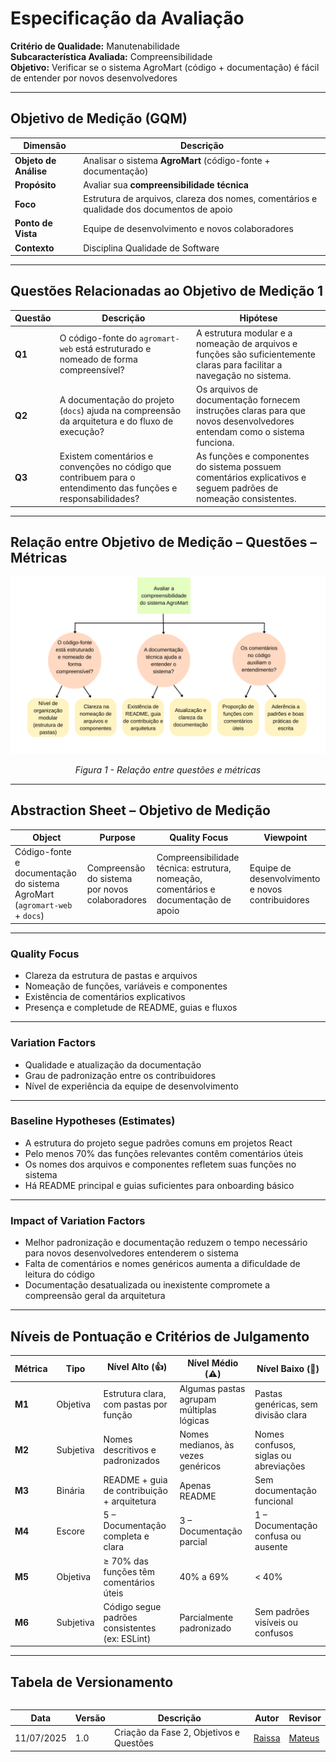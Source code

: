 #  Especificação da Avaliação

**Critério de Qualidade:** Manutenabilidade  
**Subcaracterística Avaliada:** Compreensibilidade  
**Objetivo:** Verificar se o sistema AgroMart (código + documentação) é fácil de entender por novos desenvolvedores

---

##  Objetivo de Medição (GQM)

<table>
  <thead>
    <tr>
      <th>Dimensão</th>
      <th>Descrição</th>
    </tr>
  </thead>
  <tbody>
    <tr>
      <td><strong>Objeto de Análise</strong></td>
      <td>Analisar o sistema <strong>AgroMart</strong> (código-fonte + documentação)</td>
    </tr>
    <tr>
      <td><strong>Propósito</strong></td>
      <td>Avaliar sua <strong>compreensibilidade técnica</strong></td>
    </tr>
    <tr>
      <td><strong>Foco</strong></td>
      <td>Estrutura de arquivos, clareza dos nomes, comentários e qualidade dos documentos de apoio</td>
    </tr>
    <tr>
      <td><strong>Ponto de Vista</strong></td>
      <td>Equipe de desenvolvimento e novos colaboradores</td>
    </tr>
    <tr>
      <td><strong>Contexto</strong></td>
      <td>Disciplina Qualidade de Software</td>
    </tr>
  </tbody>
</table>

---

##  Questões Relacionadas ao Objetivo de Medição 1

| Questão | Descrição | Hipótese |
|--------|-----------|----------|
| **Q1** | O código-fonte do `agromart-web` está estruturado e nomeado de forma compreensível? | A estrutura modular e a nomeação de arquivos e funções são suficientemente claras para facilitar a navegação no sistema. |
| **Q2** | A documentação do projeto (`docs`) ajuda na compreensão da arquitetura e do fluxo de execução? | Os arquivos de documentação fornecem instruções claras para que novos desenvolvedores entendam como o sistema funciona. |
| **Q3** | Existem comentários e convenções no código que contribuem para o entendimento das funções e responsabilidades? | As funções e componentes do sistema possuem comentários explicativos e seguem padrões de nomeação consistentes. |

---

##  Relação entre Objetivo de Medição – Questões – Métricas

![alt text](assets/imgs/QuestoeeMetricas.png)  
<center><em>Figura 1 - Relação entre questões e métricas</em></center>

---

##  Abstraction Sheet – Objetivo de Medição

| **Object** | **Purpose** | **Quality Focus** | **Viewpoint** |
|-----------|-------------|-------------------|----------------|
| Código-fonte e documentação do sistema AgroMart (`agromart-web` + `docs`) | Compreensão do sistema por novos colaboradores | Compreensibilidade técnica: estrutura, nomeação, comentários e documentação de apoio | Equipe de desenvolvimento e novos contribuidores |

---

###  Quality Focus

- Clareza da estrutura de pastas e arquivos  
- Nomeação de funções, variáveis e componentes  
- Existência de comentários explicativos  
- Presença e completude de README, guias e fluxos  

---

###  Variation Factors

- Qualidade e atualização da documentação  
- Grau de padronização entre os contribuidores  
- Nível de experiência da equipe de desenvolvimento  

---

###  Baseline Hypotheses (Estimates)

- A estrutura do projeto segue padrões comuns em projetos React  
- Pelo menos 70% das funções relevantes contêm comentários úteis  
- Os nomes dos arquivos e componentes refletem suas funções no sistema  
- Há README principal e guias suficientes para onboarding básico  

---

###  Impact of Variation Factors

- Melhor padronização e documentação reduzem o tempo necessário para novos desenvolvedores entenderem o sistema  
- Falta de comentários e nomes genéricos aumenta a dificuldade de leitura do código  
- Documentação desatualizada ou inexistente compromete a compreensão geral da arquitetura  

---

##  Níveis de Pontuação e Critérios de Julgamento

| Métrica | Tipo      | Nível Alto (👍)                                      | Nível Médio (⚠️)                                      | Nível Baixo (🚨)                                        |
|---------|-----------|------------------------------------------------------|--------------------------------------------------------|----------------------------------------------------------|
| **M1**  | Objetiva  | Estrutura clara, com pastas por função              | Algumas pastas agrupam múltiplas lógicas              | Pastas genéricas, sem divisão clara                      |
| **M2**  | Subjetiva | Nomes descritivos e padronizados                    | Nomes medianos, às vezes genéricos                    | Nomes confusos, siglas ou abreviações                    |
| **M3**  | Binária   | README + guia de contribuição + arquitetura         | Apenas README                                         | Sem documentação funcional                               |
| **M4**  | Escore    | 5 – Documentação completa e clara                   | 3 – Documentação parcial                              | 1 – Documentação confusa ou ausente                      |
| **M5**  | Objetiva  | ≥ 70% das funções têm comentários úteis             | 40% a 69%                                             | < 40%                                                    |
| **M6**  | Subjetiva | Código segue padrões consistentes (ex: ESLint)      | Parcialmente padronizado                              | Sem padrões visíveis ou confusos                         |

---

##  Tabela de Versionamento

<div style="overflow-x:auto">

<table>
  <thead>
    <tr>
      <th>Data</th>
      <th>Versão</th>
      <th>Descrição</th>
      <th>Autor</th>
      <th>Revisor</th>
    </tr>
  </thead>
  <tbody>
    <tr>
      <td>11/07/2025</td>
      <td>1.0</td>
      <td>Criação da Fase 2, Objetivos e Questões</td>
      <td><a href="https://github.com/RaissaAndradeS">Raissa</a></td>
      <td><a href="https://github.com/MVConsorte">Mateus</a></td>
    </tr>
  </tbody>
</table>

</div>
